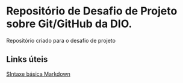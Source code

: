 # Repositório de Desafio de Projeto sobre Git/GitHub da DIO.
Repositório criado para o desafio de projeto

## Links úteis
[SIntaxe básica Markdown](markdownguide.org/basic-syntax)
